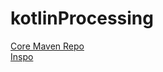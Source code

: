 # kotlinProcessing

[Core Maven Repo](https://repo.maven.apache.org/maven2/org/processing/core/)<br/>
[Inspo](https://discourse.processing.org/t/writing-processing-in-kotlin/3957)
